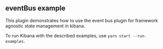 ## eventBus example

This plugin demonstrates how to use the event bus plugin for framework agnostic state management in kibana.

To run Kibana with the described examples, use `yarn start --run-examples`.
